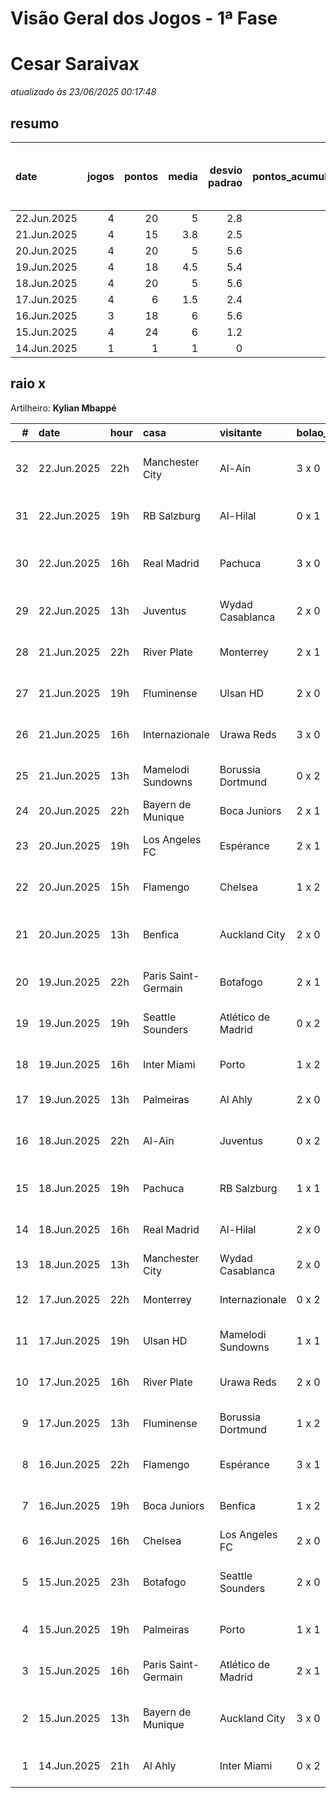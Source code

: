 # Visão Geral dos Jogos - 1ª Fase

# Cesar Saraivax

_atualizado às 23/06/2025 00:17:48_

## resumo

| date        |   jogos |   pontos |   media |   desvio padrao |   pontos_acumulados |   1-Placar exato |   2-Vencedor + gols de um time |   3-Vencedor correto |   4-Gols de um time |   5-Nenhum acerto |
|:------------|--------:|---------:|--------:|----------------:|--------------------:|-----------------:|-------------------------------:|---------------------:|--------------------:|------------------:|
| 22.Jun.2025 |       4 |       20 |     5   |             2.8 |                 142 |                0 |                              2 |                    1 |                   1 |                 0 |
| 21.Jun.2025 |       4 |       15 |     3.8 |             2.5 |                 122 |                0 |                              0 |                    3 |                   0 |                 1 |
| 20.Jun.2025 |       4 |       20 |     5   |             5.6 |                 107 |                1 |                              1 |                    0 |                   1 |                 1 |
| 19.Jun.2025 |       4 |       18 |     4.5 |             5.4 |                  87 |                1 |                              0 |                    1 |                   1 |                 1 |
| 18.Jun.2025 |       4 |       20 |     5   |             5.6 |                  69 |                1 |                              1 |                    0 |                   1 |                 1 |
| 17.Jun.2025 |       4 |        6 |     1.5 |             2.4 |                  49 |                0 |                              0 |                    1 |                   1 |                 2 |
| 16.Jun.2025 |       3 |       18 |     6   |             5.6 |                  43 |                1 |                              0 |                    1 |                   1 |                 0 |
| 15.Jun.2025 |       4 |       24 |     6   |             1.2 |                  25 |                0 |                              2 |                    2 |                   0 |                 0 |
| 14.Jun.2025 |       1 |        1 |     1   |             0   |                   1 |                0 |                              0 |                    0 |                   1 |                 0 |

## raio x

Artilheiro: **Kylian Mbappé**

|   # | date        | hour   | casa                | visitante          | bolao_placar   | bolao_time          | real_placar   | real_time           |   pontos | criterio                     |   pontos_acumulados |
|----:|:------------|:-------|:--------------------|:-------------------|:---------------|:--------------------|:--------------|:--------------------|---------:|:-----------------------------|--------------------:|
|  32 | 22.Jun.2025 | 22h    | Manchester City     | Al-Ain             | 3 x 0          | Manchester City     | 6 x 0         | Manchester City     |        7 | 2-Vencedor + gols de um time |                 142 |
|  31 | 22.Jun.2025 | 19h    | RB Salzburg         | Al-Hilal           | 0 x 1          | Al-Hilal            | 0 x 0         | empate              |        1 | 4-Gols de um time            |                 135 |
|  30 | 22.Jun.2025 | 16h    | Real Madrid         | Pachuca            | 3 x 0          | Real Madrid         | 3 x 1         | Real Madrid         |        7 | 2-Vencedor + gols de um time |                 134 |
|  29 | 22.Jun.2025 | 13h    | Juventus            | Wydad Casablanca   | 2 x 0          | Juventus            | 4 x 1         | Juventus            |        5 | 3-Vencedor correto           |                 127 |
|  28 | 21.Jun.2025 | 22h    | River Plate         | Monterrey          | 2 x 1          | River Plate         | 0 x 0         | empate              |        0 | 5-Nenhum acerto              |                 122 |
|  27 | 21.Jun.2025 | 19h    | Fluminense          | Ulsan HD           | 2 x 0          | Fluminense          | 4 x 2         | Fluminense          |        5 | 3-Vencedor correto           |                 122 |
|  26 | 21.Jun.2025 | 16h    | Internazionale      | Urawa Reds         | 3 x 0          | Internazionale      | 2 x 1         | Internazionale      |        5 | 3-Vencedor correto           |                 117 |
|  25 | 21.Jun.2025 | 13h    | Mamelodi Sundowns   | Borussia Dortmund  | 0 x 2          | Borussia Dortmund   | 3 x 4         | Borussia Dortmund   |        5 | 3-Vencedor correto           |                 112 |
|  24 | 20.Jun.2025 | 22h    | Bayern de Munique   | Boca Juniors       | 2 x 1          | Bayern de Munique   | 2 x 1         | Bayern de Munique   |       12 | 1-Placar exato               |                 107 |
|  23 | 20.Jun.2025 | 19h    | Los Angeles FC      | Espérance          | 2 x 1          | Los Angeles FC      | 0 x 1         | Espérance           |        1 | 4-Gols de um time            |                  95 |
|  22 | 20.Jun.2025 | 15h    | Flamengo            | Chelsea            | 1 x 2          | Chelsea             | 3 x 1         | Flamengo            |        0 | 5-Nenhum acerto              |                  94 |
|  21 | 20.Jun.2025 | 13h    | Benfica             | Auckland City      | 2 x 0          | Benfica             | 6 x 0         | Benfica             |        7 | 2-Vencedor + gols de um time |                  94 |
|  20 | 19.Jun.2025 | 22h    | Paris Saint-Germain | Botafogo           | 2 x 1          | Paris Saint-Germain | 0 x 1         | Botafogo            |        1 | 4-Gols de um time            |                  87 |
|  19 | 19.Jun.2025 | 19h    | Seattle Sounders    | Atlético de Madrid | 0 x 2          | Atlético de Madrid  | 1 x 3         | Atlético de Madrid  |        5 | 3-Vencedor correto           |                  86 |
|  18 | 19.Jun.2025 | 16h    | Inter Miami         | Porto              | 1 x 2          | Porto               | 2 x 1         | Inter Miami         |        0 | 5-Nenhum acerto              |                  81 |
|  17 | 19.Jun.2025 | 13h    | Palmeiras           | Al Ahly            | 2 x 0          | Palmeiras           | 2 x 0         | Palmeiras           |       12 | 1-Placar exato               |                  81 |
|  16 | 18.Jun.2025 | 22h    | Al-Ain              | Juventus           | 0 x 2          | Juventus            | 0 x 5         | Juventus            |        7 | 2-Vencedor + gols de um time |                  69 |
|  15 | 18.Jun.2025 | 19h    | Pachuca             | RB Salzburg        | 1 x 1          | empate              | 1 x 2         | RB Salzburg         |        1 | 4-Gols de um time            |                  62 |
|  14 | 18.Jun.2025 | 16h    | Real Madrid         | Al-Hilal           | 2 x 0          | Real Madrid         | 1 x 1         | empate              |        0 | 5-Nenhum acerto              |                  61 |
|  13 | 18.Jun.2025 | 13h    | Manchester City     | Wydad Casablanca   | 2 x 0          | Manchester City     | 2 x 0         | Manchester City     |       12 | 1-Placar exato               |                  61 |
|  12 | 17.Jun.2025 | 22h    | Monterrey           | Internazionale     | 0 x 2          | Internazionale      | 1 x 1         | empate              |        0 | 5-Nenhum acerto              |                  49 |
|  11 | 17.Jun.2025 | 19h    | Ulsan HD            | Mamelodi Sundowns  | 1 x 1          | empate              | 0 x 1         | Mamelodi Sundowns   |        1 | 4-Gols de um time            |                  49 |
|  10 | 17.Jun.2025 | 16h    | River Plate         | Urawa Reds         | 2 x 0          | River Plate         | 3 x 1         | River Plate         |        5 | 3-Vencedor correto           |                  48 |
|   9 | 17.Jun.2025 | 13h    | Fluminense          | Borussia Dortmund  | 1 x 2          | Borussia Dortmund   | 0 x 0         | empate              |        0 | 5-Nenhum acerto              |                  43 |
|   8 | 16.Jun.2025 | 22h    | Flamengo            | Espérance          | 3 x 1          | Flamengo            | 2 x 0         | Flamengo            |        5 | 3-Vencedor correto           |                  43 |
|   7 | 16.Jun.2025 | 19h    | Boca Juniors        | Benfica            | 1 x 2          | Benfica             | 2 x 2         | empate              |        1 | 4-Gols de um time            |                  38 |
|   6 | 16.Jun.2025 | 16h    | Chelsea             | Los Angeles FC     | 2 x 0          | Chelsea             | 2 x 0         | Chelsea             |       12 | 1-Placar exato               |                  37 |
|   5 | 15.Jun.2025 | 23h    | Botafogo            | Seattle Sounders   | 2 x 0          | Botafogo            | 2 x 1         | Botafogo            |        7 | 2-Vencedor + gols de um time |                  25 |
|   4 | 15.Jun.2025 | 19h    | Palmeiras           | Porto              | 1 x 1          | empate              | 0 x 0         | empate              |        5 | 3-Vencedor correto           |                  18 |
|   3 | 15.Jun.2025 | 16h    | Paris Saint-Germain | Atlético de Madrid | 2 x 1          | Paris Saint-Germain | 4 x 0         | Paris Saint-Germain |        5 | 3-Vencedor correto           |                  13 |
|   2 | 15.Jun.2025 | 13h    | Bayern de Munique   | Auckland City      | 3 x 0          | Bayern de Munique   | 10 x 0        | Bayern de Munique   |        7 | 2-Vencedor + gols de um time |                   8 |
|   1 | 14.Jun.2025 | 21h    | Al Ahly             | Inter Miami        | 0 x 2          | Inter Miami         | 0 x 0         | empate              |        1 | 4-Gols de um time            |                   1 |
